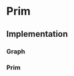 # Prim

## Implementation

### Graph

<script src="https://gist.github.com/ChunMinChang/81862ff828866aa095e2f3626370beaf.js?file=Graph.h"></script>

### Prim

<script src="https://gist.github.com/ChunMinChang/81862ff828866aa095e2f3626370beaf.js?file=Prim.h"></script>
<script src="https://gist.github.com/ChunMinChang/81862ff828866aa095e2f3626370beaf.js?file=Prim.cpp"></script>
